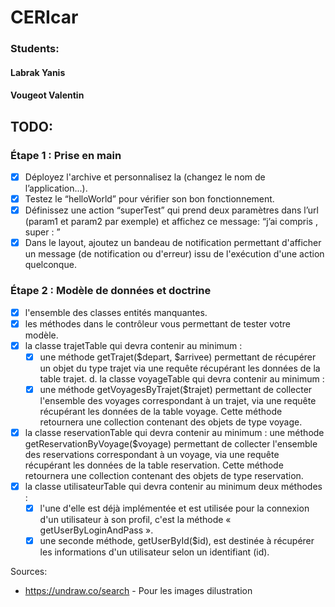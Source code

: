 # CERIcar

### Students:
#### Labrak Yanis
#### Vougeot Valentin

## TODO:

### Étape 1 : Prise en main

- [x] Déployez l'archive et personnalisez la (changez le nom de l’application...).
- [x] Testez le “helloWorld” pour vérifier son bon fonctionnement.
- [x] Définissez une action “superTest” qui prend deux paramètres dans l’url (param1 et
param2 par exemple) et affichez ce message: “j’ai compris <VALEUR PARAM1> ,
super : <VALEUR PARAM2>”
- [x] Dans le layout, ajoutez un bandeau de notification permettant d'afficher un
message (de notification ou d'erreur) issu de l'exécution d'une action quelconque. 

### Étape 2 : Modèle de données et doctrine 

- [x] l'ensemble des classes entités manquantes.
- [x] les méthodes dans le contrôleur vous permettant de tester votre modèle.
- [x] la classe trajetTable qui devra contenir au minimum :
  - [x] une méthode getTrajet($depart, $arrivee) permettant de récupérer un objet
du type trajet via une requête récupérant les données de la table trajet.
d. la classe voyageTable qui devra contenir au minimum :
  - [x] une méthode getVoyagesByTrajet($trajet) permettant de collecter l'ensemble
des voyages correspondant à un trajet, via une requête récupérant les
données de la table voyage. Cette méthode retournera une collection
contenant des objets de type voyage.
- [x] la classe reservationTable qui devra contenir au minimum :
une méthode getReservationByVoyage($voyage) permettant de collecter
l'ensemble des reservations correspondant à un voyage, via une requête
récupérant les données de la table reservation. Cette méthode retournera
une collection contenant des objets de type reservation.
- [x] la classe utilisateurTable qui devra contenir au minimum deux méthodes :
  - [x] l'une d'elle est déjà implémentée et est utilisée pour la connexion d'un
utilisateur à son profil, c'est la méthode « getUserByLoginAndPass ».
  - [x] une seconde méthode, getUserById($id), est destinée à récupérer les
informations d'un utilisateur selon un identifiant (id).

Sources:
 
* https://undraw.co/search - Pour les images dilustration